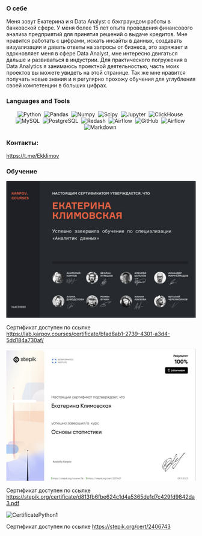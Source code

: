 ### О себе
Меня зовут Екатерина и я Data Analyst с бэкграундом работы в банковской сфере. У меня более 15 лет опыта проведения финансового анализа предприятий для принятия решений о выдаче кредитов. 
Мне нравится работать с цифрами, искать инсайты в данных, создавать визуализации и давать ответы на запросы от бизнеса, это заряжает и вдохновляет меня в сфере Data Analyst, мне интересно двигаться дальше и развиваться в индустрии.
Для практического погружения в Data Analytics я занимаюсь проектной деятельностью, часть моих проектов вы можете увидеть на этой странице. 
Так же мне нравится получать новые знания и я регулярно прохожу обучения для углубления своей компетенции в больших цифрах.

### Languages and Tools
<div align="center">
  
<img src="https://img.shields.io/badge/python-white?logo=python&style=for-the-badge" title="Python" alt="Python" height="40"/>&nbsp;
  <img src="https://img.shields.io/badge/pandas-white?logo=pandas&logoColor=blue&style=for-the-badge" title="Pandas" alt="Pandas" height="40"/>&nbsp;
  <img src="https://img.shields.io/badge/numpy-white?logo=numpy&logoColor=blue&style=for-the-badge" title="Numpy" alt="Numpy" height="40"/>&nbsp;
  <img src="https://img.shields.io/badge/Scipy-white?logo=Scipy&logoColor=black&style=for-the-badge" title="Scipy" alt="Scipy" height="40"/>&nbsp;
  <img src="https://img.shields.io/badge/Jupyter_notebook-white?logo=Jupyter&style=for-the-badge" title="Jupyter" alt="Jupyter" height="40"/>&nbsp;
  <img src="https://img.shields.io/badge/Clickhouse-white?logo=Clickhouse&style=for-the-badge" title="ClickHouse" alt="ClickHouse" height="40"/>&nbsp;
  <img src="https://img.shields.io/badge/mySQL-white?logo=mySQL&s&style=for-the-badge" title="MySQL"  alt="MySQL" height="40"/>&nbsp;
  <img src="https://img.shields.io/badge/PostgreSQL-white?logo=PostgreSQL&s&style=for-the-badge" title="PostgreSQL" alt="PostgreSQL" height="40"/>&nbsp;
  <img src="https://img.shields.io/badge/redash-white?logo=redash&logoColor=black&style=for-the-badge" markdown alt="Redash" height="40"/>&nbsp;
  <img src="https://img.shields.io/badge/Tableau-white?logo=Tableau&s&logoColor=yellow&style=for-the-badge" title="Airflow" alt="Airflow" height="40"/>&nbsp;
  <img src="https://img.shields.io/badge/github-white?logo=github&logoColor=black&style=for-the-badge" title="GitHub" alt="GitHub" height="40"/>&nbsp;
  <img src="https://img.shields.io/badge/Airflow-white?logo=Airflow&style=for-the-badge" title="Airflow" alt="Airflow" height="40"/>&nbsp;
<img src="https://img.shields.io/badge/markdown-white?&logo=markdown&style=for-the-badge" title="Markdown" alt="Markdown" height="40"/>&nbsp;

</div>

### Контакты:
https://t.me/Ekklimov

### Обучение

![CertificateRUS](https://github.com/EkaterinaKlimovskaia/EkaterinaKlimovskaia/blob/main/CertificateRUS.jpeg)

Сертификат доступен по ссылке https://lab.karpov.courses/certificate/bfad8ab1-2739-4301-a3d4-5dd184a730af/

![CertificateStatistics1](https://github.com/EkaterinaKlimovskaia/EkaterinaKlimovskaia/blob/main/CertificateStatistics1.jpeg)

Сертификат доступен по ссылке https://stepik.org/certificate/d813fb6fbe624c1d4a5365de1d7c429fd9842da3.pdf

![СertificatePython1](https://github.com/EkaterinaKlimovskaia/EkaterinaKlimovskaia/blob/main/СertificatePython1.jpg)

Сертификат доступен по ссылке https://stepik.org/cert/2406743
